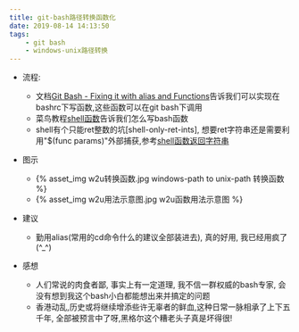 ```yaml
---
title: git-bash路径转换函数化
date: 2019-08-14 14:13:50
tags: 
    - git bash
    - windows-unix路径转换
---
```


- 流程:
    - 文档[Git Bash - Fixing it with alias and Functions](https://coderwall.com/p/_-ypzq/git-bash-fixing-it-with-alias-and-functions)告诉我们可以实现在bashrc下写函数,这些函数可以在git bash下调用
    - 菜鸟教程[shell函数](https://www.runoob.com/linux/linux-shell-func.html)告诉我们怎么写bash函数
    - shell有个只能ret整数的坑[shell-only-ret-ints], 想要ret字符串还是需要利用"$(func params)"外部捕获,参考[shell函数返回字符串](https://blog.csdn.net/zycamym/article/details/45191093)

- 图示
    - {% asset_img w2u转换函数.jpg windows-path to unix-path 转换函数 %}
    - {% asset_img w2u用法示意图.jpg w2u函数用法示意图 %}

- 建议
    - 勤用alias(常用的cd命令什么的建议全部装进去), 真的好用, 我已经用疯了(^_^)

- 感想
    - 人们常说的肉食者鄙, 事实上有一定道理, 我不信一群权威的bash专家, 会没有想到我这个bash小白都能想出来并搞定的问题
    - 香港动乱,历史或将继续增添些许无辜者的鲜血,这种日常一脉相承了上下五千年, 全部被预言中了呀,黑格尔这个糟老头子真是坏得很!

